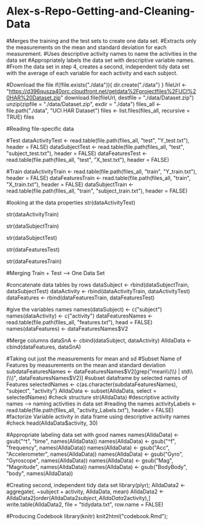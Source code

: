 # Alex-s-Repo-Getting-and-Cleaning-Data
#Merges the training and the test sets to create one data set.
#Extracts only the measurements on the mean and standard deviation for each measurement.
#Uses descriptive activity names to name the activities in the data set
#Appropriately labels the data set with descriptive variable names.
#From the data set in step 4, creates a second, independent tidy data set with the average of each variable for each activity and each subject.

#Download the file
if(!file.exists("./data")){
  dir.create("./data")
}
fileUrl <- "https://d396qusza40orc.cloudfront.net/getdata%2Fprojectfiles%2FUCI%20HAR%20Dataset.zip"
download.file(fileUrl, destfile = "./data/Dataset.zip")
unzip(zipfile = "./data/Dataset.zip", exdir = "./data")
files_all <- file.path("./data", "UCI HAR Dataset")
files <- list.files(files_all, recursive = TRUE)
files

#Reading file-specific data

#Test
dataActivityTest <- read.table(file.path(files_all, "test", "Y_test.txt"), header = FALSE)
dataSubjectTest <- read.table(file.path(files_all, "test", "subject_test.txt"), header = FALSE)
dataFeaturesTest <- read.table(file.path(files_all, "test", "X_test.txt"), header = FALSE)

#Train
dataActivityTrain <- read.table(file.path(files_all, "train", "Y_train.txt"), header = FALSE)
dataFeaturesTrain <- read.table(file.path(files_all, "train", "X_train.txt"), header = FALSE)
dataSubjectTrain <- read.table(file.path(files_all, "train", "subject_train.txt"), header = FALSE)

#looking at the data properties
str(dataActivityTest)

str(dataActivityTrain)

str(dataSubjectTrain)

str(dataSubjectTest)

str(dataFeaturesTest)

str(dataFeaturesTrain)

#Merging Train + Test --> One Data Set

  #concatenate data tables by rows
dataSubject <- rbind(dataSubjectTrain, dataSubjectTest)
dataActivity <- rbind(dataActivityTrain, dataActivityTest)
dataFeatures <- rbind(dataFeaturesTrain, dataFeaturesTest)

  #give the variables names
names(dataSubject) <- c("subject")
names(dataActivity) <- c("activity")
dataFeaturesNames <- read.table(file.path(files_all, "features.txt"), head = FALSE)
names(dataFeatures) <- dataFeaturesNames$V2

  #Merge columns
dataSnA <- cbind(dataSubject, dataActivity)
AlldaData <- cbind(dataFeatures, dataSnA)

#Taking out just the measurements for mean and sd
  #Subset Name of Features by measurements on the mean and standard deviation
subdataFeaturesNames <- dataFeaturesNames$V2[grep("mean\\(\\) | std\\(\\)", dataFeaturesNames$V2)]
  #subset dataframe by selected names of Features
selectedNames <- c(as.character(subdataFeaturesNames), "subject", "activity")
AlldaData <- subset(AlldaData, select = selectedNames)
  #check structure
str(AlldaData)
#descriptive activity names --> naming activities in data set
  #reading the names
activityLabels <- read.table(file.path(files_all, "activity_Labels.txt"), header = FALSE)
  #factorize Variable activity in data frame using descriptive activity names
  #check
head(AlldaData$activity, 30)

#Appropriate labeling data set with good names
names(AlldaData) <- gsub("^t", "time", names(AlldaData))
names(AlldaData) <- gsub("^f", "frequency", names(AlldaData))
names(AlldaData) <- gsub("Acc", "Accelerometer", names(AlldaData))
names(AlldaData) <- gsub("Gyro", "Gyroscope", names(AlldaData))
names(AlldaData) <- gsub("Mag", "Magnitude", names(AlldaData))
names(AlldaData) <- gsub("BodyBody", "body", names(AlldaData))

#Creating second, independent tidy data set
library(plyr);
AlldaData2 <- aggregate(. ~subject + activity, AlldaData, mean)
AlldaData2 <- AlldaData2[order(AlldaData2$subject, AlldaData2$activity),]
write.table(AlldaData2, file = "tidydata.txt", row.name = FALSE)

#Producing Codebook
library(knitr)
knit2html("codebook.Rmd");









